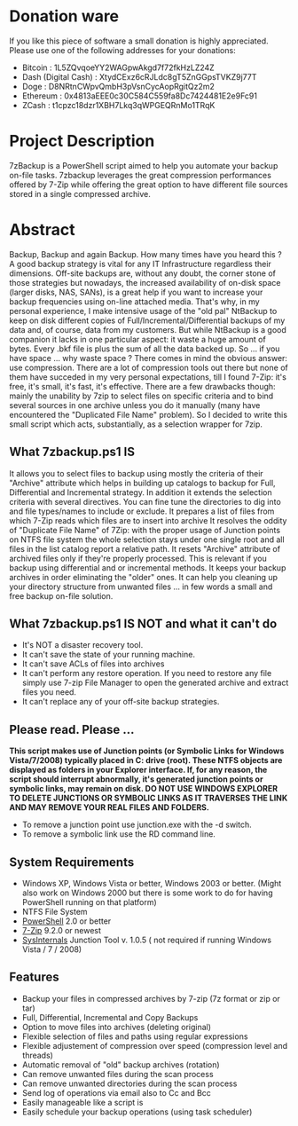 # Donation ware
If you like this piece of software a small donation is highly appreciated.
Please use one of the following addresses for your donations:
* Bitcoin : 1L5ZQvqoeYY2WAGpwAkgd7f72fkHzLZ24Z
* Dash (Digital Cash) : XtydCExz6cRJLdc8gT5ZnGGpsTVKZ9j77T
* Doge : D8NRtnCWpvQmbH3pVsnCycAopRgitQz2m2
* Ethereum : 0x4813aEEE0c30C584C559fa8Dc7424481E2e9Fc91
* ZCash : t1cpzc18dzr1XBH7Lkq3qWPGEQRnMo1TRqK

# Project Description
7zBackup is a PowerShell script aimed to help you automate your backup on-file tasks. 7zbackup leverages the great compression performances offered by 7-Zip while offering the great option to have different file sources stored in a single compressed archive.

# Abstract
Backup, Backup and again Backup. How many times have you heard this ? A good backup strategy is vital for any IT Infrastructure regardless their dimensions. Off-site backups are, without any doubt, the corner stone of those strategies but nowadays, the increased availability of on-disk space (larger disks, NAS, SANs), is a great help if you want to increase your backup frequencies using on-line attached media.
That's why, in my personal experience, I make intensive usage of the "old pal" NtBackup to keep on disk different copies of Full/Incremental/Differential backups of my data and, of course, data from my customers. But while NtBackup is a good companion it lacks in one particular aspect: it waste a huge amount of bytes. Every .bkf file is plus the sum of all the data backed up. 
So ... if you have space ... why waste space ? There comes in mind the obvious answer: use compression. 
There are a lot of compression tools out there but none of them have succeded in my very personal expectations, till I found 7-Zip: it's free, it's small, it's fast, it's effective.
There are a few drawbacks though: mainly the unability by 7zip to select files on specific criteria and to bind several sources in one archive unless you do it manually (many have encountered the "Duplicated File Name" problem).
So I decided to write this small script which acts, substantially, as a selection wrapper for 7zip.

## What 7zbackup.ps1 IS
It allows you to select files to backup using mostly the criteria of their "Archive" attribute which helps in building up catalogs to backup for Full, Differential and Incremental strategy. In addition it extends the selection criteria with several directives. You can fine tune the directories to dig into and file types/names to include or exclude. 
It prepares a list of files from which 7-Zip reads which files are to insert into archive
It resolves the oddity of "Duplicate File Name" of 7Zip: with the proper usage of Junction points on NTFS file system the whole selection stays under one single root and all files in the list catalog report a relative path. It resets "Archive" attribute of archived files only if they're properly processed. This is relevant if you backup using differential and or incremental methods. It keeps your backup archives in order eliminating the "older" ones.
It can help you cleaning up your directory structure from unwanted files ... in few words a small and free backup on-file solution.

## What 7zbackup.ps1 IS NOT and what it can't do
* It's NOT a disaster recovery tool.
* It can't save the state of your running machine.
* It can't save ACLs of files into archives
* It can't perform any restore operation. If you need to restore any file simply use 7-zip File Manager to open the generated archive and extract files you need.
* It can't replace any of your off-site backup strategies.

## Please read. Please ...
**This script makes use of Junction points (or Symbolic Links for Windows Vista/7/2008) typically placed in C: drive (root). These NTFS objects are displayed as folders in your Explorer interface. If, for any reason, the script should interrupt abnormally, it's generated junction points or symbolic links,  may remain on disk. DO NOT USE WINDOWS EXPLORER TO DELETE JUNCTIONS OR SYMBOLIC LINKS AS IT TRAVERSES THE LINK AND MAY REMOVE YOUR REAL FILES AND FOLDERS.**

* To remove a junction point use junction.exe with the -d switch. 
* To remove a symbolic link use the RD command line.

## System Requirements
* Windows XP, Windows Vista or better, Windows 2003 or better. (Might also work on Windows 2000 but there is some work to do for having PowerShell running on that platform)
* NTFS File System
* [PowerShell] 2.0 or better
* [7-Zip] 9.2.0 or newest
* [SysInternals] Junction Tool v. 1.0.5 ( not required if running Windows Vista / 7 / 2008)

## Features
* Backup your files in compressed archives by 7-zip (7z format or zip or tar)
* Full, Differential, Incremental and Copy Backups
* Option to move files into archives (deleting original)
* Flexible selection of files and paths using regular expressions
* Flexible adjustement of compression over speed (compression level and threads)
* Automatic removal of "old" backup archives (rotation)
* Can remove unwanted files during the scan process
* Can remove unwanted directories during the scan process
* Send log of operations via email also to Cc and Bcc
* Easily manageable like a script is
* Easily schedule your backup operations (using task scheduler)

[//]: # (These are reference links used in the body of this note and get stripped out when the markdown processor does its job. There is no need to format nicely because it shouldn't be seen. Thanks SO - http://stackoverflow.com/questions/4823468/store-comments-in-markdown-syntax)

   [PowerShell]: <https://technet.microsoft.com/en-us/scriptcenter>
   [7-Zip]: <http://www.7-zip.org/>
   [SysInternals]: <https://technet.microsoft.com/en-us/sysinternals/bb842062.aspx>


